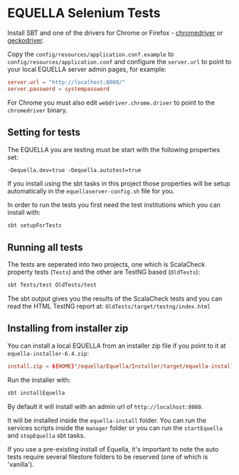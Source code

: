 # EQUELLA Selenium Tests

Install SBT and one of the drivers for Chrome or Firefox -
[chromedriver](https://sites.google.com/a/chromium.org/chromedriver/) or [geckodriver](https://github.com/mozilla/geckodriver/releases).

Copy the `config/resources/application.conf.example` to `config/resources/application.conf` and
configure the `server.url` to point to your local EQUELLA server admin pages, for example:

```conf
server.url = "http://localhost:8080/"
server.password = systempassword
```

For Chrome you must also edit `webdriver.chrome.driver` to point to the `chromedriver` binary.

## Setting for tests

The EQUELLA you are testing must be start with the following properties set:
```
-Dequella.dev=true -Dequella.autotest=true
```

If you install using the sbt tasks in this project those properties will be setup automatically in the `equellaserver-config.sh`
file for you.

In order to run the tests you first need the test institutions which you can install with:
```bash
sbt setupForTests
```


## Running all tests

The tests are seperated into two projects, one which is ScalaCheck property
tests (`Tests`) and the other are TestNG based (`OldTests`):

```bash
sbt Tests/test OldTests/test
```

The sbt output gives you the results of the ScalaCheck tests and you can read the HTML TestNG report at:
`OldTests/target/testng/index.html`


## Installing from installer zip

You can install a local EQUELLA from an installer zip file if you point to it at `equella-installer-6.4.zip`:


```conf
install.zip = ${HOME}"/equella/Equella/Installer/target/equella-installer-6.4.zip"
```

Run the installer with:

```bash
sbt installEquella
```

By default it will install with an admin url of `http://localhost:8080`.

It will be installed inside the `equella-install` folder. You can run the services scripts inside the `manager`
folder or you can run the `startEquella` and `stopEquella` sbt tasks.

If you use a pre-existing install of Equella, it's important to note the auto tests require several filestore folders to be reserved (one of which is 'vanilla').
